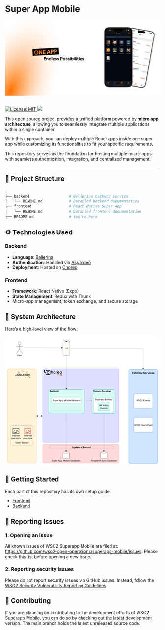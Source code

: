 <h1 align="left">Super App Mobile</h1>

<img src="./resources/snapshots.png" alt="Snapshot Image" width="700"/>
<br></br>
<p align="left">
  <a href="https://opensource.org/license/apache-2-0">
    <img alt="License: MIT" src="https://img.shields.io/badge/License-MIT-green.svg">
  </a>
  <a href="https://twitter.com/intent/follow?screen_name=wso2" rel="nofollow"><img src="https://img.shields.io/twitter/follow/wso2.svg?style=social&amp;label=Follow%20Us" style="max-width: 100%;"></a>
</p>

This open source project provides a unified platform powered by **micro app architecture**, allowing you to seamlessly integrate multiple applications within a single container.

With this approach, you can deploy multiple React apps inside one super app while customizing its functionalities to fit your specific requirements.

This repository serves as the foundation for hosting multiple micro-apps with seamless authentication, integration, and centralized management.

---

## 🧭 Project Structure

```bash
.
├── backend                  # Ballerina backend service
│   └── README.md            # Detailed backend documentation
├── frontend                 # React Native Super App
│   └── README.md            # Detailed frontend documentation
├── README.md                # You're here
```

## ⚙️ Technologies Used

### Backend
- **Language**: [Ballerina](https://ballerina.io/)
- **Authentication**: Handled via [Asgardeo](https://wso2.com/asgardeo/)
- **Deployment**: Hosted on [Choreo](https://wso2.com/choreo/)

### Frontend
- **Framework**: React Native (Expo)
- **State Management**: Redux with Thunk
- Micro-app management, token exchange, and secure storage


## 🧱 System Architecture

Here’s a high-level view of the flow:
<br></br>
<img src="./resources/architecture_diagram.png" alt="Architecture Diagram" width="700"/>

## 🚀 Getting Started

Each part of this repository has its own setup guide:

- [Frontend](./frontend/README.md)
- [Backend](./backend/README.md)

## 🐞 Reporting Issues

###  1. Opening an issue

All known issues of WSO2 Superapp Mobile are filed at: https://github.com/wso2-open-operations/superapp-mobile/issues. Please check this list before opening a new issue.

### 2.  Reporting security issues

Please do not report security issues via GitHub issues. Instead, follow the [WSO2 Security Vulnerability Reporting Guidelines](https://security.docs.wso2.com/en/latest/security-reporting/vulnerability-reporting-guidelines/).

## 🤝 Contributing

If you are planning on contributing to the development efforts of WSO2 Superapp Mobile, you can do so by checking out the latest development version. The main branch holds the latest unreleased source code.
